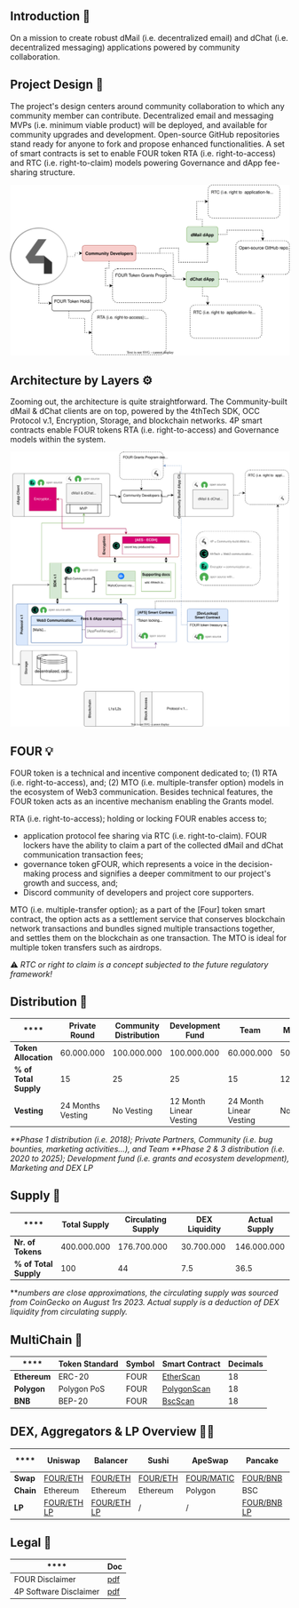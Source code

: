 ## Introduction 👋

On a mission to create robust dMail (i.e. decentralized email) and dChat (i.e. decentralized messaging) applications powered by community collaboration.

## Project Design 🎨

The project's design centers around community collaboration to which any community member can contribute. Decentralized email and messaging MVPs (i.e. minimum viable product) will be deployed, and available for community upgrades and development. Open-source GitHub repositories stand ready for anyone to fork and propose enhanced functionalities. A set of smart contracts is set to enable FOUR token RTA (i.e. right-to-access) and RTC (i.e. right-to-claim) models powering Governance and dApp fee-sharing structure.

![project design](https://github.com/4P-project/static-assets/blob/8cdc48c5339b2694ef13fd40d2da08dd331cc268/image/4P-project-design.svg)

## Architecture by Layers ⚙

Zooming out, the architecture is quite straightforward. The Community-built dMail & dChat clients are on top, powered by the 4thTech SDK, OCC Protocol v.1, Encryption, Storage, and blockchain networks. 4P smart contracts enable FOUR tokens RTA (i.e. right-to-access) and Governance models within the system.

![architecture](https://github.com/4P-project/static-assets/blob/d4f5e948495c7486e3d50cec37fada5d98d5dd30/image/4P-infrastructural-layer-schematic.svg)

## FOUR 💡

FOUR token is a technical and incentive component dedicated to; (1) RTA (i.e. right-to-access), and; (2) MTO (i.e. multiple-transfer option) models in the ecosystem of Web3 communication. Besides technical features, the FOUR token acts as an incentive mechanism enabling the Grants model.

RTA (i.e. right-to-access); holding or locking FOUR enables access to;

- application protocol fee sharing via RTC (i.e. right-to-claim). FOUR lockers have the ability to claim a part of the collected dMail and dChat communication transaction fees;
- governance token gFOUR, which represents a voice in the decision-making process and signifies a deeper commitment to our project's growth and success, and;
- Discord community of developers and project core supporters.

MTO (i.e. multiple-transfer option); as a part of the [Four] token smart contract, the option acts as a settlement service that conserves blockchain network transactions and bundles signed multiple transactions together, and settles them on the blockchain as one transaction. The MTO is ideal for multiple token transfers such as airdrops.

⚠ _RTC or right to claim is a concept subjected to the future regulatory framework!_

## Distribution 🌈

| ****                  | **Private Round** | **Community Distribution** | **Development Fund** | **Team**   | **Marketing** | **DEX Liquidity** | **Total**   | 
|-----------------------|-------------------|----------------------------|----------------------|------------|---------------|-------------------|-------------|
| **Token Allocation**  | 60.000.000        | 100.000.000                 | 100.000.000          | 60.000.000 | 50.000.000    | 30.000.000        | 400.000.000 |
| **% of Total Supply** | 15                | 25                         | 25                 | 15         | 12.5             | 7.5              | 100         |
| **Vesting**           | 24 Months Vesting | No Vesting                 | 12 Month Linear Vesting | 24 Month Linear Vesting | No Vesting    | No Vesting        | /       

_**Phase 1 distribution (i.e. 2018); Private Partners, Community (i.e. bug bounties, marketing activities...), and Team_
_**Phase 2 & 3 distribution (i.e. 2020 to 2025); Development fund (i.e. grants and ecosystem development), Marketing and DEX LP_

## Supply 🧙

| ****         | **Total Supply** | **Circulating Supply** | **DEX Liquidity** | **Actual Supply** |
|-----------------------|------------------|------------------------|-------------------|-------------------|
| **Nr. of Tokens**     | 400.000.000      | 176.700.000            | 30.700.000        | 146.000.000        |
| **% of Total Supply** | 100              | 44                     | 7.5               | 36.5        |

**_numbers are close approximations, the circulating supply was sourced from CoinGecko on August 1rs 2023._ _Actual supply is a deduction of DEX liquidity from circulating supply._

## MultiChain 🍿

| **** | **Token Standard** | **Symbol** | **Smart Contract** | **Decimals** | 
|---------------|--------------------|------------|--------------------|--------------|
| **Ethereum**  | ERC-20             | FOUR       | [EtherScan](https://etherscan.io/token/0x4730fb1463a6f1f44aeb45f6c5c422427f37f4d0)          | 18           |
| **Polygon**   | Polygon PoS        | FOUR       | [PolygonScan](https://polygonscan.com/token/0x48cbc913de09317df2365e6827df50da083701d5)        | 18           |
| **BNB**       | BEP-20             | FOUR       | [BscScan](https://bscscan.com/token/0xd882739fca9cbae00f3821c4c65189e2d7e26147?a=0x0E9D2a78e68a250D8cA3484d9626Ba734280553D)            | 18           |

## DEX, Aggregators & LP Overview 👩‍💻

| **** | **Uniswap** | **Balancer** | **Sushi** | **ApeSwap** | **Pancake** | **Spartan Protocol** | **Zapper** | **1inch** | **Zerion** | **Matcha** |
|---------------|-------------|--------------|------------|------------|-------------|-------------|-------------|-------------|-------------|-------------|
| **Swap**     | [FOUR/ETH](https://app.uniswap.org/#/swap?outputCurrency=0x4730fb1463a6f1f44aeb45f6c5c422427f37f4d0)    | [FOUR/ETH](https://app.balancer.fi/#/ethereum/swap)     | [FOUR/ETH](https://app.sushi.com/swap?inputCurrency=ETH&outputCurrency=0x4730fB1463A6F1F44AEB45F6c5c422427f37F4D0&chainId=1)   | [FOUR/MATIC](https://apeswap.finance/swap?inputCurrency=0x0d500b1d8e8ef31e21c99d1db9a6444d3adf1270&outputCurrency=0x48cbc913de09317df2365e6827df50da083701d5)  | [FOUR/BNB](https://pancakeswap.finance/swap?outputCurrency=0xd882739Fca9CBAE00F3821c4c65189E2D7e26147&chainId=56&inputCurrency=BNB)    | [FOUR/SPARTAN](https://dapp.spartanprotocol.org/swap?asset1=0xd882739Fca9CBAE00F3821c4c65189E2D7e26147&asset2=0x3910db0600eA925F63C36DdB1351aB6E2c6eb102&type1=token&type2=token)             | [FOUR/ETH/MATIC/BSC](https://zapper.xyz/token/ethereum/0x4730fb1463a6f1f44aeb45f6c5c422427f37f4d0/FOUR/details) | [FOUR/ETH](https://app.1inch.io/#/1/classic/swap/FOUR/ETH) | [FOUR/ETH/MATIC/BSC](https://app.zerion.io/invest/asset/FOUR-0x4730fb1463a6f1f44aeb45f6c5c422427f37f4d0 ) | [FOUR/ETH/MATIC/BSC](https://matcha.xyz/markets/1/0x4730fb1463a6f1f44aeb45f6c5c422427f37f4d0)
| **Chain**     | Ethereum    | Ethereum     | Ethereum   | Polygon     | BSC         | BSC                  | ETH/POLYGON/BSC                  | ETH/POLYGON/BSC                  | ETH/POLYGON/BSC                  | ETH/POLYGON/BSC                  |
| **LP**        |[FOUR/ETH LP](https://v2.info.uniswap.org/pair/0xb1562400feaa849c363127bb847693cca05c1080)            | [FOUR/ETH LP](https://app.balancer.fi/#/ethereum/pool/0x494b26d4aee801cb1fabf498ee24f0af20238743000200000000000000000083)             | /           | /            | [FOUR/BNB LP](https://pancakeswap.finance/v2/pair/BNB/0xd882739Fca9CBAE00F3821c4c65189E2D7e26147)             | /                     | /                     | /                     | /                     | /                     |

## Legal 📑

| ****          | **Doc** | 
|---------------|---------|
| FOUR Disclaimer    | [pdf](https://github.com/4P-project/static-assets/blob/main/pdf/4P-FOUR-token-disclaimer.pdf)     |
| 4P Software Disclaimer | [pdf](https://github.com/4P-project/static-assets/blob/main/pdf/4P-software-disclaimer.pdf)     |

<!--

**Here are some ideas to get you started:**

🙋‍♀️ A short introduction - what is your organization all about?
🌈 Contribution guidelines - how can the community get involved?
👩‍💻 Useful resources - where can the community find your docs? Is there anything else the community should know?
🍿 Fun facts - what does your team eat for breakfast?
🧙 Remember, you can do mighty things with the power of [Markdown](https://docs.github.com/github/writing-on-github/getting-started-with-writing-and-formatting-on-github/basic-writing-and-formatting-syntax)
-->
